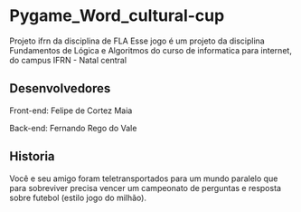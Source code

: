 # Pygame_Word_cultural-cup
Projeto ifrn da disciplina de FLA
Esse jogo é um projeto da disciplina Fundamentos de Lógica e Algoritmos do curso de informatica para internet, do campus IFRN - Natal central
## Desenvolvedores
Front-end: Felipe de Cortez Maia

Back-end: Fernando Rego do Vale
## Historia
Você e seu amigo foram teletransportados para um mundo paralelo que para sobreviver precisa vencer um campeonato de perguntas e resposta sobre futebol (estilo jogo do milhão).
